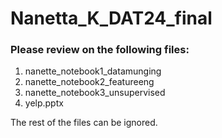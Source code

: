 # Nanetta_K_DAT24_final

### Please review on the following files:
1. nanette_notebook1_datamunging
2. nanette_notebook2_featureeng
3. nanette_notebook3_unsupervised
4. yelp.pptx

The rest of the files can be ignored.